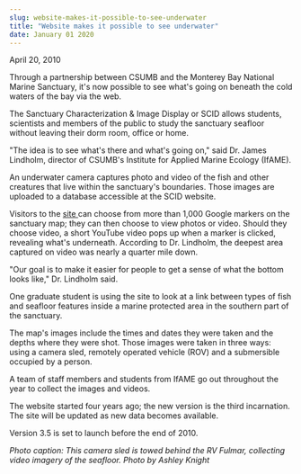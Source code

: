 ```yaml
---
slug: website-makes-it-possible-to-see-underwater
title: "Website makes it possible to see underwater"
date: January 01 2020
---
```


<p>April 20, 2010
</p><p>Through a partnership between CSUMB and the Monterey Bay National Marine Sanctuary, it's now possible to see what's going on beneath the cold waters of the bay via the web.
</p><p>The Sanctuary Characterization &amp; Image Display or SCID allows students, scientists and members of the public to study the sanctuary seafloor without leaving their dorm room, office or home.
</p><p>"The idea is to see what's there and what's going on," said Dr. James Lindholm, director of CSUMB's Institute for Applied Marine Ecology (IfAME).
</p><p>An underwater camera captures photo and video of the fish and other creatures that live within the sanctuary's boundaries. Those images are uploaded to a database accessible at the SCID website.
</p><p>Visitors to the <a href="http://sep.csumb.edu/ifame/scid">site </a>can choose from more than 1,000 Google markers on the sanctuary map; they can then choose to view photos or video. Should they choose video, a short YouTube video pops up when a marker is clicked, revealing what's underneath. According to Dr. Lindholm, the deepest area captured on video was nearly a quarter mile down.
</p><p>"Our goal is to make it easier for people to get a sense of what the bottom looks like," Dr. Lindholm said.
</p><p>One graduate student is using the site to look at a link between types of fish and seafloor features inside a marine protected area in the southern part of the sanctuary.
</p><p>The map's images include the times and dates they were taken and the depths where they were shot. Those images were taken in three ways: using a camera sled, remotely operated vehicle (ROV) and a submersible occupied by a person.
</p><p>A team of staff members and students from IfAME go out throughout the year to collect the images and videos.
</p><p>The website started four years ago; the new version is the third incarnation. The site will be updated as new data becomes available.
</p><p>Version 3.5 is set to launch before the end of 2010.
</p><p><em>Photo caption: This camera sled is towed behind the RV Fulmar, collecting video imagery of the seafloor. Photo by Ashley Knight</em>
</p><p> 
</p><p> 
</p>
